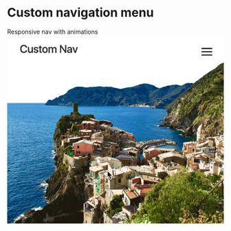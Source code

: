 # Custom navigation menu
Responsive nav with animations
![alt-text](https://github.com/AlmirIO/custom-nav/blob/master/navdemo.gif)
